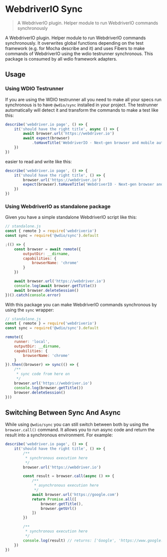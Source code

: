 WebdriverIO Sync
================

> A WebdriverIO plugin. Helper module to run WebdriverIO commands synchronously

A WebdriverIO plugin. Helper module to run WebdriverIO commands synchronously. It overwrites global functions depending on the test framework (e.g. for Mocha describe and it) and uses Fibers to make commands of WebdriverIO using the wdio testrunner synchronous. This package is consumed by all wdio framework adapters.

## Usage

### Using WDIO Testrunner

If you are using the WDIO testrunner all you need to make all your specs run synchronous is to have `@wdio/sync` installed in your project. The testrunner automatically will detect it and transform the commands to make a test like this:

```js
describe('webdriver.io page', () => {
    it('should have the right title', async () => {
        await browser.url('https://webdriver.io')
        await expect(browser)
            .toHaveTitle('WebdriverIO · Next-gen browser and mobile automation test framework for Node.js | WebdriverIO')
    })
})
```

easier to read and write like this:

```js
describe('webdriver.io page', () => {
    it('should have the right title', () => {
        browser.url('https://webdriver.io')
        expect(browser).toHaveTitle('WebdriverIO · Next-gen browser and mobile automation test framework for Node.js | WebdriverIO')
    })
})
```

### Using WebdriverIO as standalone package

Given you have a simple standalone WebdriverIO script like this:

```js
// standalone.js
const { remote } = require('webdriverio')
const sync = require('@wdio/sync').default

;(() => {
    const browser = await remote({
        outputDir: __dirname,
        capabilities: {
            browserName: 'chrome'
        }
    })

    await browser.url('https://webdriver.io')
    console.log(await browser.getTitle())
    await browser.deleteSession()
})().catch(console.error)
```

With this package you can make WebdriverIO commands synchronous by using the `sync` wrapper:

```js
// standalone.js
const { remote } = require('webdriverio')
const sync = require('@wdio/sync').default

remote({
    runner: 'local',
    outputDir: __dirname,
    capabilities: {
        browserName: 'chrome'
    }
}).then((browser) => sync(() => {
    /**
     * sync code from here on
     */
    browser.url('https://webdriver.io')
    console.log(browser.getTitle())
    browser.deleteSession()
}))
```

## Switching Between Sync And Async

While using `@wdio/sync` you can still switch between both by using the `browser.call()` command. It allows you to run async code and return the result into a synchronous environment. For example:

```js
describe('webdriver.io page', () => {
    it('should have the right title', () => {
        /**
         * synchronous execution here
         */
        browser.url('https://webdriver.io')

        const result = browser.call(async () => {
            /**
             * asynchronous execution here
             */
            await browser.url('https://google.com')
            return Promise.all([
                browser.getTitle(),
                browser.getUrl()
            ])
        })

        /**
         * synchronous execution here
         */
        console.log(result) // returns: ['Google', 'https://www.google.com/']
    })
})
```
